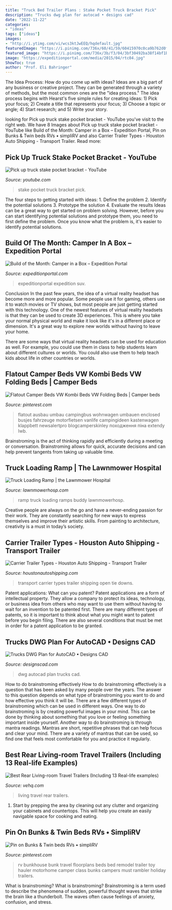 ```yaml
---
title: "Truck Bed Trailer Plans : Stake Pocket Truck Bracket Pick"
description: "Trucks dwg plan for autocad • designs cad"
date: "2022-11-22"
categories:
- "ideas"
tags: ["ideas"]
images:
- "http://i.ytimg.com/vi/wcs3ktJwEEQ/hqdefault.jpg"
featuredImage: "https://i.pinimg.com/736x/60/41/59/60415970c0ca9b762d0fe1f2f153cf35--motor-home-rv-life.jpg"
featured_image: "https://i.pinimg.com/736x/3b/f3/04/3bf30492ba38f14bf1b9f44dd927756d.jpg"
image: "https://expeditionportal.com/media/2015/04/rtc04.jpg"
ShowToc: true
author: "Prof. Eli Bahringer"
---
```



The Idea Process: How do you come up with ideas?
Ideas are a big part of any business or creative project. They can be generated through a variety of methods, but the most common ones are the "idea process." The idea process begins with Hearst's five simple rules for creating ideas: 1) Pick your focus; 2) Create a title that represents your focus; 3) Choose a topic or angle; 4) Start research; and 5) Write your story.

	

		
looking for Pick up truck stake pocket bracket - YouTube you've visit to the right web. We have 8 Images about Pick up truck stake pocket bracket - YouTube like Build of the Month: Camper in a Box – Expedition Portal, Pin on Bunks &amp; Twin beds RVs • simpliRV and also Carrier Trailer Types - Houston Auto Shipping - Transport Trailer. Read more:
		
    
## Pick Up Truck Stake Pocket Bracket - YouTube

<img loading=lazy src="http://i.ytimg.com/vi/wcs3ktJwEEQ/hqdefault.jpg" onerror="this.onerror=null;this.src='https://tse1.mm.bing.net/th?id=OIP.tVz46ETq_pymxgue7rV_ZAHaFj&amp;pid=15.1';" alt="Pick up truck stake pocket bracket - YouTube">

_Source: youtube.com_

>stake pocket truck bracket pick. 

	

The four steps to getting started with ideas: 1. Define the problem 2. Identify the potential solutions 3. Prototype the solution 4. Evaluate the results
Ideas can be a great way to get started on problem solving. However, before you can start identifying potential solutions and prototype them, you need to first define the problem. Once you know what the problem is, it's easier to identify potential solutions.

    
## Build Of The Month: Camper In A Box – Expedition Portal

<img loading=lazy src="https://expeditionportal.com/media/2015/04/rtc04.jpg" onerror="this.onerror=null;this.src='https://tse1.mm.bing.net/th?id=OIP._1UD1IhzrwCUFnmYMlBGtgEgDY&amp;pid=15.1';" alt="Build of the Month: Camper in a Box – Expedition Portal">

_Source: expeditionportal.com_

>expeditionportal expedition suv. 

	

Conclusion
In the past few years, the idea of a virtual reality headset has become more and more popular. Some people use it for gaming, others use it to watch movies or TV shows, but most people are just getting started with this technology. 
One of the newest features of virtual reality headsets is that they can be used to create 3D experiences. This is where you take your normal physical world and make it look like it's in a different place or dimension. It's a great way to explore new worlds without having to leave your home. 

There are some ways that virtual reality headsets can be used for education as well. For example, you could use them in class to help students learn about different cultures or worlds. You could also use them to help teach kids about life in other countries or worlds.

    
## Flatout Camper Beds VW Kombi Beds VW Folding Beds | Camper Beds

<img loading=lazy src="https://i.pinimg.com/736x/3b/f3/04/3bf30492ba38f14bf1b9f44dd927756d.jpg" onerror="this.onerror=null;this.src='https://tse2.mm.bing.net/th?id=OIP.L53zYccL8vMx4bpPs7laygHaJ3&amp;pid=15.1';" alt="Flatout Camper Beds VW Kombi Beds VW Folding Beds | Camper beds">

_Source: pinterest.com_

>flatout ausbau umbau campingbus wohnwagen umbauen enclosed busjes fahrzeuge motorfietsen vanlife campingideen kastenwagen klappbett newsalertpro blogcamperskinley походження піна extendy lwb. 

	

Brainstroming is the act of thinking rapidly and efficiently during a meeting or conversation. Brainstroming allows for quick, accurate decisions and can help prevent tangents from taking up valuable time.

    
## Truck Loading Ramp | The Lawnmower Hospital

<img loading=lazy src="http://www.lawnmowerhosp.com/images/Bannerman/ramp1.jpg" onerror="this.onerror=null;this.src='https://tse2.mm.bing.net/th?id=OIP.tmeeiTkBtDUdVrwLEVtziQHaGN&amp;pid=15.1';" alt="Truck Loading Ramp | the Lawnmower Hospital">

_Source: lawnmowerhosp.com_

>ramp truck loading ramps buddy lawnmowerhosp. 

	

Creative people are always on the go and have a never-ending passion for their work. They are constantly searching for new ways to express themselves and improve their artistic skills. From painting to architecture, creativity is a must in today’s society.

    
## Carrier Trailer Types - Houston Auto Shipping - Transport Trailer

<img loading=lazy src="https://houstonautoshipping.com/wp-content/uploads/2011/09/auto-transport.jpg" onerror="this.onerror=null;this.src='https://tse2.mm.bing.net/th?id=OIP.VA6T6WZGQzQ-fPuuYq3YqQHaFj&amp;pid=15.1';" alt="Carrier Trailer Types - Houston Auto Shipping - Transport Trailer">

_Source: houstonautoshipping.com_

>transport carrier types trailer shipping open tie downs. 

	

Patent applications: What can you patent?
Patent applications are a form of intellectual property. They allow a company to protect its ideas, technology, or business idea from others who may want to use them without having to wait for an invention to be patented first. There are many different types of patents, so it is important to think about what you might want to patent before you begin filing. There are also several conditions that must be met in order for a patent application to be granted.

    
## Trucks DWG Plan For AutoCAD • Designs CAD

<img loading=lazy src="https://designscad.com/wp-content/uploads/2016/11/trucks_103219.gif" onerror="this.onerror=null;this.src='https://tse3.mm.bing.net/th?id=OIP.3ZSClNNsfV-jcm_iTFvnYgHaGi&amp;pid=15.1';" alt="Trucks DWG Plan for AutoCAD • Designs CAD">

_Source: designscad.com_

>dwg autocad plan trucks cad. 

	

How to do brainstroming effectively
How to do brainstroming effectively is a question that has been asked by many people over the years. The answer to this question depends on what type of brainstroming you want to do and how effective you think it will be. There are a few different types of brainstroming which can be used in different ways. 
One way to do brainstroming is by creating powerful images in your mind. This can be done by thinking about something that you love or feeling something important inside yourself. Another way to do brainstroming is through mantra readings. Mantras are short, repetitive phrases that can help focus and clear your mind. There are a variety of mantras that can be used, so find one that feels most comfortable for you and practice it regularly.

    
## Best Rear Living-room Travel Trailers (Including 13 Real-life Examples)

<img loading=lazy src="https://vehq.com/wp-content/uploads/2019/07/FEATURED-Best-Rear-Living-Room-Travel-Trailers-Including-13-Real-Life-Examples.jpg" onerror="this.onerror=null;this.src='https://tse4.mm.bing.net/th?id=OIP.Mt_bHLDomwh_QCbqE2_enQHaE8&amp;pid=15.1';" alt="Best Rear Living-room Travel Trailers (Including 13 Real-life examples)">

_Source: vehq.com_

>living travel rear trailers. 

	

1. Start by prepping the area by cleaning out any clutter and organizing your cabinets and countertops. This will help you create an easily navigable space for cooking and eating.

    
## Pin On Bunks &amp; Twin Beds RVs • SimpliRV

<img loading=lazy src="https://i.pinimg.com/736x/60/41/59/60415970c0ca9b762d0fe1f2f153cf35--motor-home-rv-life.jpg" onerror="this.onerror=null;this.src='https://tse2.mm.bing.net/th?id=OIP.t-NnB775UTNGlA8s6P0z2AHaMM&amp;pid=15.1';" alt="Pin on Bunks &amp; Twin beds RVs • simpliRV">

_Source: pinterest.com_

>rv bunkhouse bunk travel floorplans beds bed remodel trailer toy hauler motorhome camper class bunks campers must rambler holiday trailers. 

	

What is brainstroming?
What is brainstroming? Brainstroming is a term used to describe the phenomena of sudden, powerful thought waves that strike the brain like a thunderbolt. The waves often cause feelings of anxiety, confusion, and stress.

